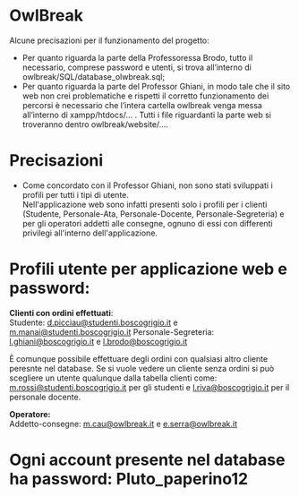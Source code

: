 # OwlBreak
Alcune precisazioni per il funzionamento del progetto:  
* Per quanto riguarda la parte della Professoressa Brodo, tutto il necessario, comprese password e utenti, si trova all’interno di owlbreak/SQL/database_olwbreak.sql;  
* Per quanto riguarda la parte del Professor Ghiani, in modo tale che il sito web non crei problematiche e rispetti il corretto funzionamento dei percorsi è necessario che l’intera cartella owlbreak venga messa all’interno di xampp/htdocs/… .
Tutti i file riguardanti la parte web si troveranno dentro owlbreak/website/….

# Precisazioni
* Come concordato con il Professor Ghiani, non sono stati sviluppati i profili per tutti i tipi di utente.  
  Nell'applicazione web sono infatti presenti solo i profili per i clienti (Studente, Personale-Ata, Personale-Docente, Personale-Segreteria) e per gli operatori addetti alle consegne, ognuno di essi con differenti privilegi all'interno dell'applicazione.
  
# Profili utente per applicazione web e password:
**Clienti con ordini effettuati**:  
Studente: d.picciau@studenti.boscogrigio.it e m.manai@studenti.boscogrigio.it
Personale-Segreteria: l.ghiani@boscogrigio.it e l.brodo@boscogrigio.it  

È comunque possibile effettuare degli ordini con qualsiasi altro cliente peresnte nel database.
Se si vuole vedere un cliente senza ordini si può scegliere un utente qualunque dalla tabella clienti come:   
m.rossi@studenti.boscogrigio.it per gli studenti e l.riva@boscogrigio.it per il personale docente.

**Operatore:**   
Addetto-consegne: m.cau@owlbreak.it e e.serra@owlbreak.it
  
# Ogni account presente nel database ha password: Pluto_paperino12

